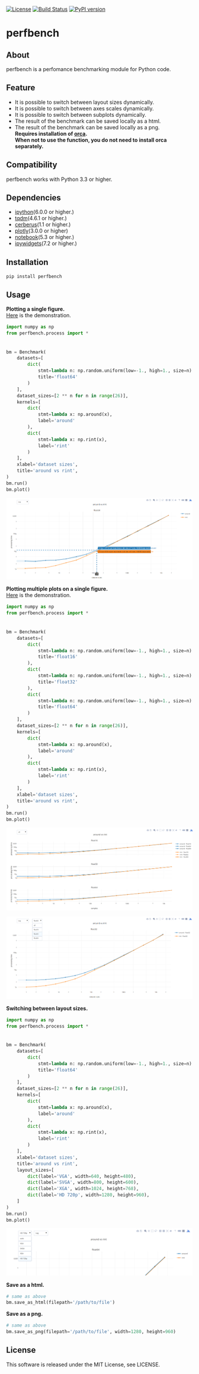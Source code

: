 [![License](https://img.shields.io/badge/license-MIT-brightgreen.svg)](https://github.com/Hasenpfote/fpq/blob/master/LICENSE)
[![Build Status](https://travis-ci.org/Hasenpfote/perfbench.svg?branch=master)](https://travis-ci.org/Hasenpfote/perfbench)
[![PyPI version](https://badge.fury.io/py/perfbench.svg)](https://badge.fury.io/py/perfbench)

perfbench
=========

## About
perfbench is a perfomance benchmarking module for Python code.

## Feature
* It is possible to switch between layout sizes dynamically.
* It is possible to switch between axes scales dynamically.
* It is possible to switch between subplots dynamically.
* The result of the benchmark can be saved locally as a html.
* The result of the benchmark can be saved locally as a png.  
**Requires installation of [orca](https://github.com/plotly/orca).**  
**When not to use the function, you do not need to install orca separately.**

## Compatibility
perfbench works with Python 3.3 or higher.

## Dependencies
* [ipython](https://github.com/ipython/ipython)(6.0.0 or higher.)
* [tqdm](https://github.com/tqdm/tqdm)(4.6.1 or higher.)
* [cerberus](https://github.com/pyeve/cerberus)(1.1 or higher.)
* [plotly](https://github.com/plotly/plotly.py)(3.0.0 or higher)
* [notebook](https://github.com/jupyter/notebook)(5.3 or higher.)
* [ipywidgets](https://github.com/jupyter-widgets/ipywidgets)(7.2 or higher.)

## Installation
```
pip install perfbench
```

## Usage
**Plotting a single figure.**  
[Here](https://plot.ly/~Hasenpfote/8/perfbench-demo1/) is the demonstration.
```python
import numpy as np
from perfbench.process import *


bm = Benchmark(
    datasets=[
        dict(
            stmt=lambda n: np.random.uniform(low=-1., high=1., size=n).astype(np.float64),
            title='float64'
        )
    ],
    dataset_sizes=[2 ** n for n in range(26)],
    kernels=[
        dict(
            stmt=lambda x: np.around(x),
            label='around'
        ),
        dict(
            stmt=lambda x: np.rint(x),
            label='rint'
        )
    ],
    xlabel='dataset sizes',
    title='around vs rint',
)
bm.run()
bm.plot()
```
![plot1](https://raw.githubusercontent.com/Hasenpfote/perfbench/master/docs/plotting_a_single_figure.png)


**Plotting multiple plots on a single figure.**  
[Here](https://plot.ly/~Hasenpfote/9/perfbench-demo2/) is the demonstration.
```python
import numpy as np
from perfbench.process import *


bm = Benchmark(
    datasets=[
        dict(
            stmt=lambda n: np.random.uniform(low=-1., high=1., size=n).astype(np.float16),
            title='float16'
        ),
        dict(
            stmt=lambda n: np.random.uniform(low=-1., high=1., size=n).astype(np.float32),
            title='float32'
        ),
        dict(
            stmt=lambda n: np.random.uniform(low=-1., high=1., size=n).astype(np.float64),
            title='float64'
        )
    ],
    dataset_sizes=[2 ** n for n in range(26)],
    kernels=[
        dict(
            stmt=lambda x: np.around(x),
            label='around'
        ),
        dict(
            stmt=lambda x: np.rint(x),
            label='rint'
        )
    ],
    xlabel='dataset sizes',
    title='around vs rint',
)
bm.run()
bm.plot()
```
![plot2](https://raw.githubusercontent.com/Hasenpfote/perfbench/master/docs/plotting_multiple_plots_on_a_single_figure.png)

![plot2](https://raw.githubusercontent.com/Hasenpfote/perfbench/master/docs/switching_between_subplots.png)

**Switching between layout sizes.**
```python
import numpy as np
from perfbench.process import *


bm = Benchmark(
    datasets=[
        dict(
            stmt=lambda n: np.random.uniform(low=-1., high=1., size=n).astype(np.float64),
            title='float64'
        )
    ],
    dataset_sizes=[2 ** n for n in range(26)],
    kernels=[
        dict(
            stmt=lambda x: np.around(x),
            label='around'
        ),
        dict(
            stmt=lambda x: np.rint(x),
            label='rint'
        )
    ],
    xlabel='dataset sizes',
    title='around vs rint',
    layout_sizes=[
        dict(label='VGA', width=640, height=480),
        dict(label='SVGA', width=800, height=600),
        dict(label='XGA', width=1024, height=768),
        dict(label='HD 720p', width=1280, height=960),
    ]
)
bm.run()
bm.plot()
```
![plot3](https://raw.githubusercontent.com/Hasenpfote/perfbench/master/docs/switching_between_layout_sizes.png)

**Save as a html.**
```python
# same as above
bm.save_as_html(filepath='/path/to/file')
```

**Save as a png.**
```python
# same as above
bm.save_as_png(filepath='/path/to/file', width=1280, height=960)
```

## License
This software is released under the MIT License, see LICENSE.
